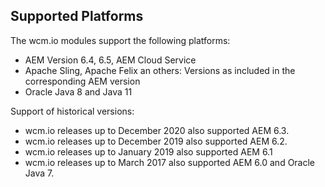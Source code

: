 ## Supported Platforms

The wcm.io modules support the following platforms:

* AEM Version 6.4, 6.5, AEM Cloud Service
* Apache Sling, Apache Felix an others: Versions as included in the corresponding AEM version
* Oracle Java 8 and Java 11

Support of historical versions:

* wcm.io releases up to December 2020 also supported AEM 6.3.
* wcm.io releases up to December 2019 also supported AEM 6.2.
* wcm.io releases up to January 2019 also supported AEM 6.1
* wcm.io releases up to March 2017 also supported AEM 6.0 and Oracle Java 7.
